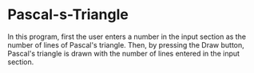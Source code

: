 # Pascal-s-Triangle
In this program, first the user enters a number in the input section as the number of lines of Pascal's triangle. Then, by pressing the Draw button, Pascal's triangle is drawn with the number of lines entered in the input section.
